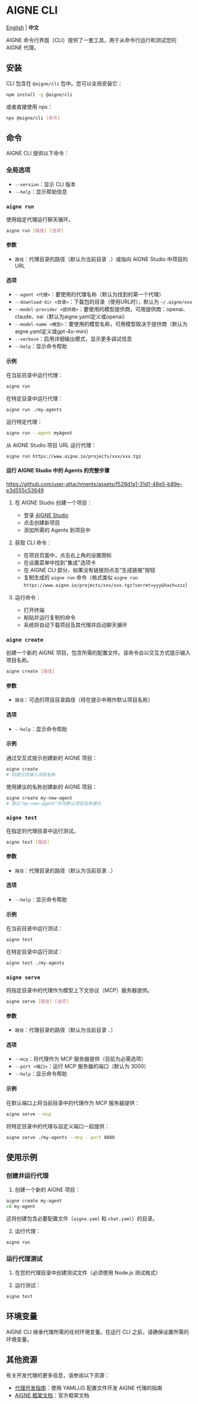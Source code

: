# AIGNE CLI

[English](cli.md) | **中文**

AIGNE 命令行界面（CLI）提供了一套工具，用于从命令行运行和测试您的 AIGNE 代理。

## 安装

CLI 包含在 `@aigne/cli` 包中。您可以全局安装它：

```bash
npm install -g @aigne/cli
```

或者直接使用 npx：

```bash
npx @aigne/cli [命令]
```

## 命令

AIGNE CLI 提供以下命令：

### 全局选项

- `--version`：显示 CLI 版本
- `--help`：显示帮助信息

### `aigne run`

使用指定代理运行聊天循环。

```bash
aigne run [路径] [选项]
```

#### 参数

- `路径`：代理目录的路径（默认为当前目录 `.`）或指向 AIGNE Studio 中项目的 URL

#### 选项

- `--agent <代理>`：要使用的代理名称（默认为找到的第一个代理）
- `--download-dir <目录>`：下载包的目录（使用URL时），默认为 `~/.aigne/xxx`
- `--model-provider <提供商>`：要使用的模型提供商，可用提供商：openai、claude、xai（默认为aigne.yaml定义或openai）
- `--model-name <模型>`：要使用的模型名称，可用模型取决于提供商（默认为aigne.yaml定义或gpt-4o-mini）
- `--verbose`：启用详细输出模式，显示更多调试信息
- `--help`：显示命令帮助

#### 示例

在当前目录中运行代理：

```bash
aigne run
```

在特定目录中运行代理：

```bash
aigne run ./my-agents
```

运行特定代理：

```bash
aigne run --agent myAgent
```

从 AIGNE Studio 项目 URL 运行代理：

```bash
aigne run https://www.aigne.io/projects/xxx/xxx.tgz
```

#### 运行 AIGNE Studio 中的 Agents 的完整步骤

https://github.com/user-attachments/assets/f528d1a1-31d1-48e5-b89e-e3d555c53649

1. 在 AIGNE Studio 创建一个项目：
   - 登录 [AIGNE Studio](https://www.aigne.io)
   - 点击创建新项目
   - 添加所需的 Agents 到项目中

2. 获取 CLI 命令：
   - 在项目页面中，点击右上角的设置图标
   - 在设置菜单中找到"集成"选项卡
   - 在 AIGNE CLI 部分，如果没有链接则点击"生成链接"按钮
   - 复制生成的 `aigne run` 命令（格式类似 `aigne run https://www.aigne.io/projects/xxx/xxx.tgz?secret=yyy&hash=zzz`）

3. 运行命令：
   - 打开终端
   - 粘贴并运行复制的命令
   - 系统将自动下载项目及其代理并启动聊天循环

### `aigne create`

创建一个新的 AIGNE 项目，包含所需的配置文件。该命令会以交互方式提示输入项目名称。

```bash
aigne create [路径]
```

#### 参数

- `路径`：可选的项目目录路径（将在提示中用作默认项目名称）

#### 选项

- `--help`：显示命令帮助

#### 示例

通过交互式提示创建新的 AIGNE 项目：

```bash
aigne create
# 将提示您输入项目名称
```

使用建议的名称创建新的 AIGNE 项目：

```bash
aigne create my-new-agent
# 将以"my-new-agent"作为默认项目名称提示
```

### `aigne test`

在指定的代理目录中运行测试。

```bash
aigne test [路径]
```

#### 参数

- `路径`：代理目录的路径（默认为当前目录 `.`）

#### 选项

- `--help`：显示命令帮助

#### 示例

在当前目录中运行测试：

```bash
aigne test
```

在特定目录中运行测试：

```bash
aigne test ./my-agents
```

### `aigne serve`

将指定目录中的代理作为模型上下文协议（MCP）服务器提供。

```bash
aigne serve [路径] [选项]
```

#### 参数

- `路径`：代理目录的路径（默认为当前目录 `.`）

#### 选项

- `--mcp`：将代理作为 MCP 服务器提供（目前为必需选项）
- `--port <端口>`：运行 MCP 服务器的端口（默认为 3000）
- `--help`：显示命令帮助

#### 示例

在默认端口上将当前目录中的代理作为 MCP 服务器提供：

```bash
aigne serve --mcp
```

将特定目录中的代理与自定义端口一起提供：

```bash
aigne serve ./my-agents --mcp --port 8080
```

## 使用示例

### 创建并运行代理

1. 创建一个新的 AIGNE 项目：

```bash
aigne create my-agent
cd my-agent
```

这将创建包含必要配置文件（`aigne.yaml` 和 `chat.yaml`）的目录。

2. 运行代理：

```bash
aigne run
```

### 运行代理测试

1. 在您的代理目录中创建测试文件（必须使用 Node.js 测试格式）

2. 运行测试：

```bash
aigne test
```

## 环境变量

AIGNE CLI 继承代理所需的任何环境变量。在运行 CLI 之前，请确保设置所需的环境变量。

## 其他资源

有关开发代理的更多信息，请参阅以下资源：

- [代理开发指南](./agent-development.zh.md)：使用 YAML/JS 配置文件开发 AIGNE 代理的指南
- [AIGNE 框架文档](./cookbook.zh.md)：官方框架文档
